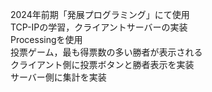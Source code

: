 2024年前期「発展プログラミング」にて使用  
TCP-IPの学習，クライアントサーバーの実装  
Processingを使用  
投票ゲーム，最も得票数の多い勝者が表示される  
クライアント側に投票ボタンと勝者表示を実装  
サーバー側に集計を実装
